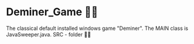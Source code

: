 # Deminer_Game 🧑‍💻
The classical default installed windows game "Deminer".
The MAIN class is JavaSweeper.java.  SRC - folder
🧑‍💻
